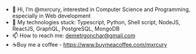 - 👋 Hi, I’m @mxrcury, interested in Computer Science and Programming, especially in Web development
- 👀 My technologies stuck: Typescript, Python, Shell script, NodeJS, ReactJS, GraphQL, PostgreSQL, MongoDB
- 📫 How to reach me:
     demetrgonchar@gmail.com
- ☕Buy me a coffee - https://www.buymeacoffee.com/mxrcury

<!---
mxrcury/mxrcury is a ✨ special ✨ repository because its `README.md` (this file) appears on your GitHub profile.
You can click the Preview link to take a look at your changes.
--->
